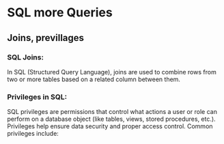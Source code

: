# SQL more Queries
## Joins, previllages

### SQL Joins:
In SQL (Structured Query Language), joins are used to combine rows from two or more tables based on a related column between them.

### Privileges in SQL:
SQL privileges are permissions that control what actions a user or role can perform on a database object (like tables, views, stored procedures, etc.). Privileges help ensure data security and proper access control. Common privileges include: 
